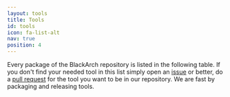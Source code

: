 ```yaml
---
layout: tools
title: Tools
id: tools
icon: fa-list-alt
nav: true
position: 4
---
```


Every package of the BlackArch repository is listed in the following table. If you don't find your needed tool in this list simply open an [issue](https://github.com/BlackArch/blackarch/issues/new) or better, do a [pull request](https://github.com/BlackArch/blackarch/pulls) for the tool you want to be in our repository. We are fast by packaging and releasing tools.
